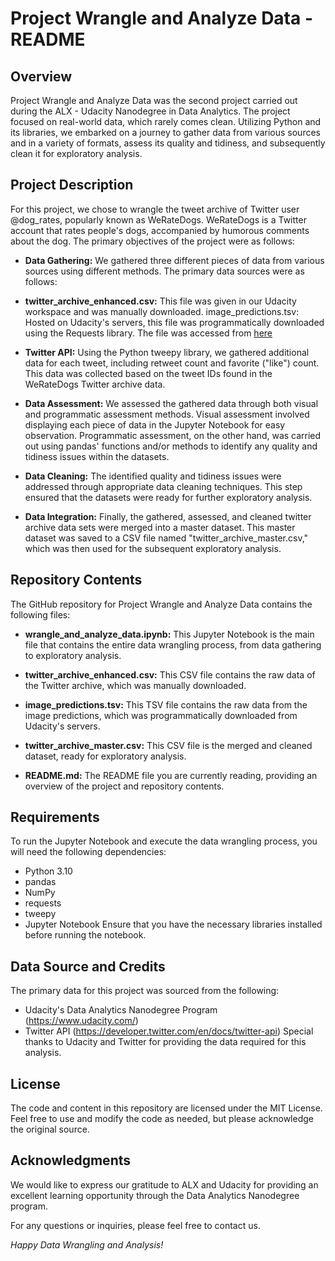 # Project Wrangle and Analyze Data - README
## Overview
Project Wrangle and Analyze Data was the second project carried out during the ALX - Udacity Nanodegree in Data Analytics. The project focused on real-world data, which rarely comes clean. Utilizing Python and its libraries, we embarked on a journey to gather data from various sources and in a variety of formats, assess its quality and tidiness, and subsequently clean it for exploratory analysis.

## Project Description
For this project, we chose to wrangle the tweet archive of Twitter user @dog_rates, popularly known as WeRateDogs. WeRateDogs is a Twitter account that rates people's dogs, accompanied by humorous comments about the dog. The primary objectives of the project were as follows:

- **Data Gathering:** We gathered three different pieces of data from various sources using different methods. The primary data sources were as follows:

- **twitter_archive_enhanced.csv:** This file was given in our Udacity workspace and was manually downloaded.
image_predictions.tsv: Hosted on Udacity's servers, this file was programmatically downloaded using the Requests library. The file was accessed from [here](https://d17h27t6h515a5.cloudfront.net/topher/2017/August/599fd2ad_image-predictions/image-predictions.tsv.)
- **Twitter API:** Using the Python tweepy library, we gathered additional data for each tweet, including retweet count and favorite ("like") count. This data was collected based on the tweet IDs found in the WeRateDogs Twitter archive data.
- **Data Assessment:** We assessed the gathered data through both visual and programmatic assessment methods. Visual assessment involved displaying each piece of data in the Jupyter Notebook for easy observation. Programmatic assessment, on the other hand, was carried out using pandas' functions and/or methods to identify any quality and tidiness issues within the datasets.

- **Data Cleaning:** The identified quality and tidiness issues were addressed through appropriate data cleaning techniques. This step ensured that the datasets were ready for further exploratory analysis.

- **Data Integration:** Finally, the gathered, assessed, and cleaned twitter archive data sets were merged into a master dataset. This master dataset was saved to a CSV file named "twitter_archive_master.csv," which was then used for the subsequent exploratory analysis.

## Repository Contents
The GitHub repository for Project Wrangle and Analyze Data contains the following files:

- **wrangle_and_analyze_data.ipynb:** This Jupyter Notebook is the main file that contains the entire data wrangling process, from data gathering to exploratory analysis.

- **twitter_archive_enhanced.csv:** This CSV file contains the raw data of the Twitter archive, which was manually downloaded.

- **image_predictions.tsv:** This TSV file contains the raw data from the image predictions, which was programmatically downloaded from Udacity's servers.

- **twitter_archive_master.csv:** This CSV file is the merged and cleaned dataset, ready for exploratory analysis.

- **README.md:** The README file you are currently reading, providing an overview of the project and repository contents.

## Requirements
To run the Jupyter Notebook and execute the data wrangling process, you will need the following dependencies:

- Python 3.10
- pandas
- NumPy
- requests
- tweepy
- Jupyter Notebook
Ensure that you have the necessary libraries installed before running the notebook.

## Data Source and Credits
The primary data for this project was sourced from the following:

- Udacity's Data Analytics Nanodegree Program (https://www.udacity.com/)
- Twitter API (https://developer.twitter.com/en/docs/twitter-api)
Special thanks to Udacity and Twitter for providing the data required for this analysis.

## License
The code and content in this repository are licensed under the MIT License. Feel free to use and modify the code as needed, but please acknowledge the original source.

## Acknowledgments
We would like to express our gratitude to ALX and Udacity for providing an excellent learning opportunity through the Data Analytics Nanodegree program.

For any questions or inquiries, please feel free to contact us.

*Happy Data Wrangling and Analysis!*
